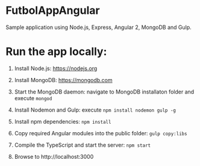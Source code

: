 # FutbolAppAngular

Sample application using Node.js, Express, Angular 2, MongoDB and Gulp.

# Run the app locally:

1. Install Node.js: https://nodejs.org

2. Install MongoDB: https://mongodb.com

3. Start the MongoDB daemon: navigate to MongoDB installaton folder and execute `mongod`

4. Install Nodemon and Gulp: execute `npm install nodemon gulp -g`

5. Install npm dependencies: `npm install`

6. Copy required Angular modules into the public folder: `gulp copy:libs`

7. Compile the TypeScript and start the server: `npm start` 

8. Browse to http://localhost:3000
